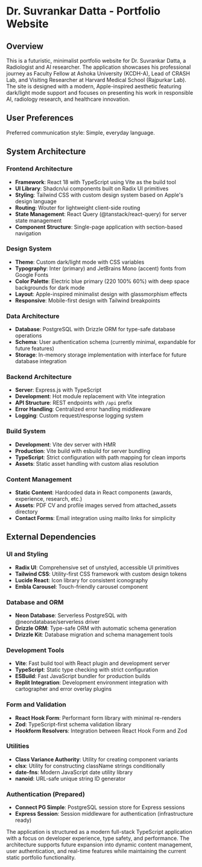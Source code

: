 # Dr. Suvrankar Datta - Portfolio Website

## Overview

This is a futuristic, minimalist portfolio website for Dr. Suvrankar Datta, a Radiologist and AI researcher. The application showcases his professional journey as Faculty Fellow at Ashoka University (KCDH-A), Lead of CRASH Lab, and Visiting Researcher at Harvard Medical School (Rajpurkar Lab). The site is designed with a modern, Apple-inspired aesthetic featuring dark/light mode support and focuses on presenting his work in responsible AI, radiology research, and healthcare innovation.

## User Preferences

Preferred communication style: Simple, everyday language.

## System Architecture

### Frontend Architecture
- **Framework**: React 18 with TypeScript using Vite as the build tool
- **UI Library**: Shadcn/ui components built on Radix UI primitives
- **Styling**: Tailwind CSS with custom design system based on Apple's design language
- **Routing**: Wouter for lightweight client-side routing
- **State Management**: React Query (@tanstack/react-query) for server state management
- **Component Structure**: Single-page application with section-based navigation

### Design System
- **Theme**: Custom dark/light mode with CSS variables
- **Typography**: Inter (primary) and JetBrains Mono (accent) fonts from Google Fonts
- **Color Palette**: Electric blue primary (220 100% 60%) with deep space backgrounds for dark mode
- **Layout**: Apple-inspired minimalist design with glassmorphism effects
- **Responsive**: Mobile-first design with Tailwind breakpoints

### Data Architecture
- **Database**: PostgreSQL with Drizzle ORM for type-safe database operations
- **Schema**: User authentication schema (currently minimal, expandable for future features)
- **Storage**: In-memory storage implementation with interface for future database integration

### Backend Architecture
- **Server**: Express.js with TypeScript
- **Development**: Hot module replacement with Vite integration
- **API Structure**: REST endpoints with `/api` prefix
- **Error Handling**: Centralized error handling middleware
- **Logging**: Custom request/response logging system

### Build System
- **Development**: Vite dev server with HMR
- **Production**: Vite build with esbuild for server bundling
- **TypeScript**: Strict configuration with path mapping for clean imports
- **Assets**: Static asset handling with custom alias resolution

### Content Management
- **Static Content**: Hardcoded data in React components (awards, experience, research, etc.)
- **Assets**: PDF CV and profile images served from attached_assets directory
- **Contact Forms**: Email integration using mailto links for simplicity

## External Dependencies

### UI and Styling
- **Radix UI**: Comprehensive set of unstyled, accessible UI primitives
- **Tailwind CSS**: Utility-first CSS framework with custom design tokens
- **Lucide React**: Icon library for consistent iconography
- **Embla Carousel**: Touch-friendly carousel component

### Database and ORM
- **Neon Database**: Serverless PostgreSQL with @neondatabase/serverless driver
- **Drizzle ORM**: Type-safe ORM with automatic schema generation
- **Drizzle Kit**: Database migration and schema management tools

### Development Tools
- **Vite**: Fast build tool with React plugin and development server
- **TypeScript**: Static type checking with strict configuration
- **ESBuild**: Fast JavaScript bundler for production builds
- **Replit Integration**: Development environment integration with cartographer and error overlay plugins

### Form and Validation
- **React Hook Form**: Performant form library with minimal re-renders
- **Zod**: TypeScript-first schema validation library
- **Hookform Resolvers**: Integration between React Hook Form and Zod

### Utilities
- **Class Variance Authority**: Utility for creating component variants
- **clsx**: Utility for constructing className strings conditionally
- **date-fns**: Modern JavaScript date utility library
- **nanoid**: URL-safe unique string ID generator

### Authentication (Prepared)
- **Connect PG Simple**: PostgreSQL session store for Express sessions
- **Express Session**: Session middleware for authentication (infrastructure ready)

The application is structured as a modern full-stack TypeScript application with a focus on developer experience, type safety, and performance. The architecture supports future expansion into dynamic content management, user authentication, and real-time features while maintaining the current static portfolio functionality.